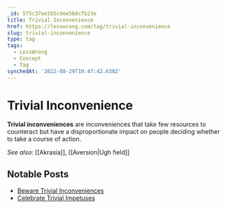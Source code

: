 ```yaml
---
_id: 5f5c37ee1b5cdee568cfb23e
title: Trivial Inconvenience
href: https://lesswrong.com/tag/trivial-inconvenience
slug: trivial-inconvenience
type: tag
tags:
  - LessWrong
  - Concept
  - Tag
synchedAt: '2022-08-29T10:47:42.630Z'
---
```


# Trivial Inconvenience

**Trivial inconveniences** are inconveniences that take few resources to counteract but have a disproportionate impact on people deciding whether to take a course of action.

*See also*: [[Akrasia]], [[Aversion|Ugh field]]

## Notable Posts

- [Beware Trivial Inconveniences](http://lesswrong.com/lw/f1/beware_trivial_inconveniences/)
- [Celebrate Trivial Impetuses](http://lesswrong.com/lw/13z/celebrate_trivial_impetuses/)
